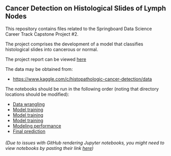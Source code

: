 ## Cancer Detection on Histological Slides of Lymph Nodes

This repository contains files related to the Springboard Data Science Career Track Capstone Project #2.

The project comprises the development of a model that classifies histological slides into cancerous or normal.

The project report can be viewed [here](https://github.com/leukemia/Capstone_Projects/blob/master/Capstone_Project02/Final_Report/Capstone_Project-02_Final_Report.pdf)

The data may be obtained from:

  * https://www.kaggle.com/c/histopathologic-cancer-detection/data


The notebooks should be run in the following order (noting that directory locations should be modified):

  * [Data wrangling](https://github.com/leukemia/Capstone_Projects/blob/master/Capstone_Project02/Final_Report/Capstone_Project-02_Data_wrangling_EDA.ipynb)
  * [Model training](https://github.com/leukemia/Capstone_Projects/blob/master/Capstone_Project02/Final_Report/Capstone_Project-02_Model_Training-1-5.ipynb)
  * [Model training](https://github.com/leukemia/Capstone_Projects/blob/master/Capstone_Project02/Final_Report/Capstone_Project-02_Model_Training-6.ipynb)
  * [Model training](https://github.com/leukemia/Capstone_Projects/blob/master/Capstone_Project02/Final_Report/Capstone_Project-02_Model_Training-7.ipynb)
  * [Modeling performance](https://github.com/leukemia/Capstone_Projects/blob/master/Capstone_Project02/Final_Report/Capstone_Project-02_Model_Performance.ipynb)
  * [Final prediction](https://github.com/leukemia/Capstone_Projects/blob/master/Capstone_Project02/Final_Report/Capstone_Project-02_Final_Prediction.ipynb)
###### (Due to issues with GitHub rendering Jupyter notebooks, you might need to view notebooks by pasting their link [here](https://nbviewer.jupyter.org/))
